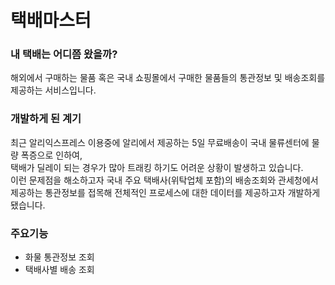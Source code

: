 # 택배마스터

### 내 택배는 어디쯤 왔을까?
해외에서 구매하는 물품 혹은 국내 쇼핑몰에서 구매한 물품들의 통관정보 및 배송조회를 제공하는 서비스입니다.

### 개발하게 된 계기
최근 알리익스프레스 이용중에 알리에서 제공하는 5일 무료배송이 국내 물류센터에 물량 폭증으로 인하여,  
택배가 딜레이 되는 경우가 많아 트래킹 하기도 어려운 상황이 발생하고 있습니다.  
이런 문제점을 해소하고자 국내 주요 택배사(위탁업체 포함)의 배송조회와 관세청에서 제공하는 통관정보를 접목해 전체적인 프로세스에 대한 데이터를 제공하고자 개발하게 됐습니다.

### 주요기능
- 화물 통관정보 조회
- 택배사별 배송 조회
